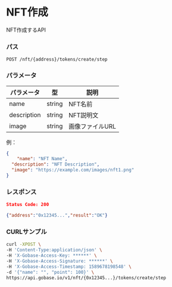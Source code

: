 # NFT作成

NFT作成するAPI

### パス
```
POST /nft/{address}/tokens/create/step
```

### パラメータ

|  パラメータ    |  型              | 説明                 |
| ------------ | ---------------- | ------------------- |
|  name        |  string          | NFT名前              |
|  description |  string          | NFT説明文            |
|  image       |  string          | 画像ファイルURL       |

例：
```json
{
	"name": "NFT Name",
  "description": "NFT Description",
  "image": "https://example.com/images/nft1.png"
}
```

### レスポンス
```json
Status Code: 200

{"address":"0x12345...","result":"OK"}
```

### CURLサンプル
```bash
curl -XPOST \
-H 'Content-Type:application/json' \
-H 'X-Gobase-Access-Key: ******' \
-H 'X-Gobase-Access-Signature: ******' \
-H 'X-Gobase-Access-Timestamp: 1589678198548' \
-d '{"name": "", "point": 100}' \
https://api.gobase.io/v1/nft/{0x12345...}/tokens/create/step
```
